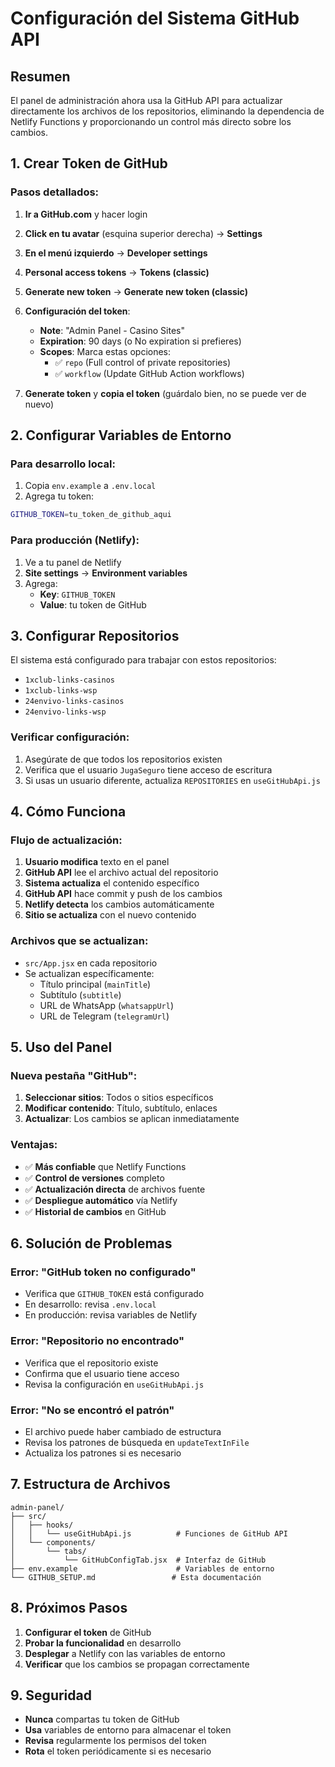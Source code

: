 # Configuración del Sistema GitHub API

## Resumen
El panel de administración ahora usa la GitHub API para actualizar directamente los archivos de los repositorios, eliminando la dependencia de Netlify Functions y proporcionando un control más directo sobre los cambios.

## 1. Crear Token de GitHub

### Pasos detallados:

1. **Ir a GitHub.com** y hacer login
2. **Click en tu avatar** (esquina superior derecha) → **Settings**
3. **En el menú izquierdo** → **Developer settings**
4. **Personal access tokens** → **Tokens (classic)**
5. **Generate new token** → **Generate new token (classic)**
6. **Configuración del token**:
   - **Note**: "Admin Panel - Casino Sites"
   - **Expiration**: 90 days (o No expiration si prefieres)
   - **Scopes**: Marca estas opciones:
     - ✅ `repo` (Full control of private repositories)
     - ✅ `workflow` (Update GitHub Action workflows)

7. **Generate token** y **copia el token** (guárdalo bien, no se puede ver de nuevo)

## 2. Configurar Variables de Entorno

### Para desarrollo local:
1. Copia `env.example` a `.env.local`
2. Agrega tu token:
```bash
GITHUB_TOKEN=tu_token_de_github_aqui
```

### Para producción (Netlify):
1. Ve a tu panel de Netlify
2. **Site settings** → **Environment variables**
3. Agrega:
   - **Key**: `GITHUB_TOKEN`
   - **Value**: tu token de GitHub

## 3. Configurar Repositorios

El sistema está configurado para trabajar con estos repositorios:
- `1xclub-links-casinos`
- `1xclub-links-wsp`
- `24envivo-links-casinos`
- `24envivo-links-wsp`

### Verificar configuración:
1. Asegúrate de que todos los repositorios existen
2. Verifica que el usuario `JugaSeguro` tiene acceso de escritura
3. Si usas un usuario diferente, actualiza `REPOSITORIES` en `useGitHubApi.js`

## 4. Cómo Funciona

### Flujo de actualización:
1. **Usuario modifica** texto en el panel
2. **GitHub API** lee el archivo actual del repositorio
3. **Sistema actualiza** el contenido específico
4. **GitHub API** hace commit y push de los cambios
5. **Netlify detecta** los cambios automáticamente
6. **Sitio se actualiza** con el nuevo contenido

### Archivos que se actualizan:
- `src/App.jsx` en cada repositorio
- Se actualizan específicamente:
  - Título principal (`mainTitle`)
  - Subtítulo (`subtitle`)
  - URL de WhatsApp (`whatsappUrl`)
  - URL de Telegram (`telegramUrl`)

## 5. Uso del Panel

### Nueva pestaña "GitHub":
1. **Seleccionar sitios**: Todos o sitios específicos
2. **Modificar contenido**: Título, subtítulo, enlaces
3. **Actualizar**: Los cambios se aplican inmediatamente

### Ventajas:
- ✅ **Más confiable** que Netlify Functions
- ✅ **Control de versiones** completo
- ✅ **Actualización directa** de archivos fuente
- ✅ **Despliegue automático** vía Netlify
- ✅ **Historial de cambios** en GitHub

## 6. Solución de Problemas

### Error: "GitHub token no configurado"
- Verifica que `GITHUB_TOKEN` está configurado
- En desarrollo: revisa `.env.local`
- En producción: revisa variables de Netlify

### Error: "Repositorio no encontrado"
- Verifica que el repositorio existe
- Confirma que el usuario tiene acceso
- Revisa la configuración en `useGitHubApi.js`

### Error: "No se encontró el patrón"
- El archivo puede haber cambiado de estructura
- Revisa los patrones de búsqueda en `updateTextInFile`
- Actualiza los patrones si es necesario

## 7. Estructura de Archivos

```
admin-panel/
├── src/
│   ├── hooks/
│   │   └── useGitHubApi.js          # Funciones de GitHub API
│   └── components/
│       └── tabs/
│           └── GitHubConfigTab.jsx  # Interfaz de GitHub
├── env.example                      # Variables de entorno
└── GITHUB_SETUP.md                 # Esta documentación
```

## 8. Próximos Pasos

1. **Configurar el token** de GitHub
2. **Probar la funcionalidad** en desarrollo
3. **Desplegar** a Netlify con las variables de entorno
4. **Verificar** que los cambios se propagan correctamente

## 9. Seguridad

- **Nunca** compartas tu token de GitHub
- **Usa** variables de entorno para almacenar el token
- **Revisa** regularmente los permisos del token
- **Rota** el token periódicamente si es necesario
